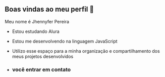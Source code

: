 ## Boas vindas ao meu perfil 💙

Meu nome é Jhennyfer Pereira

- Estou estudando Alura
- Estou me desenvolvendo na linguagem JavaScript
- Utilizo esse espaço para a minha organizaçâo e compartilhamento dos meus projetos desenvolvidos

- ### você entrar em contato
